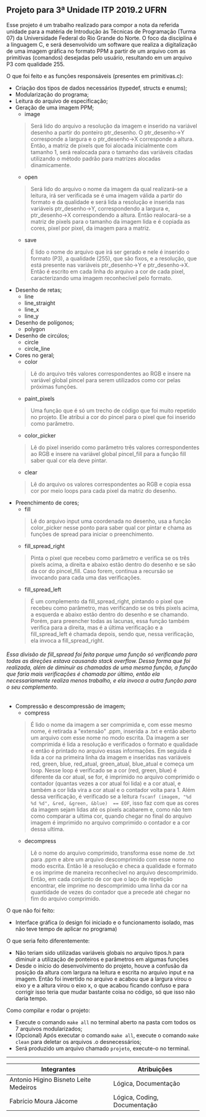 ## Projeto para 3ª Unidade ITP 2019.2 UFRN

Esse projeto é um trabalho realizado para compor a nota da referida unidade para a matéria de Introdução às Técnicas de Programação (Turma 07) da Universidade Federal do Rio Grande do Norte. O foco da disciplina é a linguagem C, e será desenvolvido um software que realiza a digitalização de uma imagem gráfica no formato PPM a partir de um arquivo com as primitivas (comandos) desejadas pelo usuário, resultando em um arquivo P3 com qualidade 255.

O que foi feito e as funções responsáveis (presentes em primitivas.c):
* Criação dos tipos de dados necessários (typedef, structs e enums);
* Modularização do programa;
* Leitura do arquivo de especificação;
* Geração de uma imagem  PPM;
  * image
  > Será lido do arquivo a resolução da imagem e inserido na variável desenho a partir do ponteiro ptr_desenho. O ptr_desenho->Y corresponde a largura e o ptr_desenho->X corresponde a altura. Então, a matriz de pixels que foi alocada inicialmente com tamanho 1, será realocada para o tamanho das variáveis citadas utilizando o método padrão para matrizes alocadas dinamicamente.
  * open
  > Será lido do arquivo o nome da imagem da qual realizará-se a leitura, irá ser verificada se é uma imagem válida a partir do formato e da qualidade e será lida a resolução e inserida nas variáveis ptr_desenho->Y, correspondendo a largura e, ptr_desenho->X correspondendo a altura. Então realocará-se a matriz de pixels para o tamanho da imagem lida e é copiada as cores, pixel por pixel, da imagem para a matriz.
  * save
  > É lido o nome do arquivo que irá ser gerado e nele é inserido o formato (P3), a qualidade (255), que são fixos, e a resolução, que está presente nas variáveis ptr_desenho->Y e ptr_desenho->X. Então é escrito em cada linha do arquivo a cor de cada pixel, caracterizando uma imagem reconhecível pelo formato.
* Desenho de retas;
  * line
  * line_straight
  * line_x
  * line_y
* Desenho de polígonos;
  * polygon
* Desenho de circúlos;
  * circle
  * circle_line
* Cores no geral;
  * color
  > Lê do arquivo três valores correspondentes ao RGB e insere na variável global pincel para serem utilizados como cor pelas próximas funções.
  * paint_pixels
  > Uma função que é só um trecho de código que foi muito repetido no projeto. Ele atribui a cor do pincel para o pixel que foi inserido como parâmetro.
  * color_picker
  > Lê do pixel inserido como parâmetro três valores correspondentes ao RGB e insere na variável global pincel_fill para a função fill saber qual cor ela deve pintar.
  * clear
  > Lê do arquivo os valores correspondentes ao RGB e copia essa cor por meio loops para cada pixel da matriz do desenho.
* Preenchimento de cores;
  * fill
  > Lê do arquivo input uma coordenada no desenho, usa a função color_picker nesse ponto para saber qual cor pintar e chama as funções de spread para iniciar o preenchimento.
  * fill_spread_right
  > Pinta o pixel que recebeu como parâmetro e verifica se os três pixels acima, a direita e abaixo estão dentro do desenho e se são da cor do pincel_fill. Caso forem, continua a recursão se invocando para cada uma das verificações.
  * fill_spread_left
  > É um complemento da fill_spread_right, pintando o pixel que recebeu como parâmetro, mas verificando se os três pixels acima, a esquerda e abaixo estão dentro do desenho e se chamando. Porém, para preencher todas as lacunas, essa função também verifica para a direita, mas é a última verificação e a fill_spread_left é chamada depois, sendo que, nessa verificação, ela invoca a fill_spread_right. 
###### Essa divisão de fill_spread foi feita porque uma função só verificando para todas as direções estava causando stack overflow. Dessa forma que foi realizada, além de diminuir as chamadas de uma mesma função, a função que faria mais verificações é chamada por último, então ela necessariamente realiza menos trabalho, e ela invoca a outra função para o seu complemento.
* Compressão e descompressão de imagem;
  * compress
  > É lido o nome da imagem a ser comprimida e, com esse mesmo nome, é retirada a "extensão" .ppm, inserida a .txt e então aberto um arquivo com esse nome no modo escrita. Da imagem a ser comprimida é lida a resolução e verificados o formato e qualidade e então é printado no arquivo essas informações. Em seguida é lida a cor na primeira linha da imagem e inseridas nas variáveis red, green, blue, red_atual, green_atual, blue_atual e começa um loop. Nesse loop é verificado se a cor (red, green, blue) é diferente da cor atual, se for, é imprimido no arquivo comprimido o contador (quantas vezes a cor atual foi lida) e a cor atual, e também a cor lida vira a cor atual e o contador volta para 1. Além dessa verificação, é verificado se a leitura `fscanf (imagem, "%d %d %d", &red, &green, &blue)  == EOF`, isso faz com que as cores da imagem sejam lidas até os pixels acabarem e, como não tem como comparar a ultima cor, quando chegar no final do arquivo imagem é imprimido no arquivo comprimido o contador e a cor dessa ultima.
  * decompress
  > Lê o nome do arquivo comprimido, transforma esse nome de .txt para .ppm e abre um arquivo descomprimido com esse nome no modo escrita. Então lê a resolução e checa a qualidade e formato e os imprime de maneira reconhecível no arquivo descomprimido. Então, em cada conjunto de cor que o laço de repetição encontrar, ele imprime no descomprimido uma linha da cor na quantidade de vezes do contador que a precede até chegar no fim do arquivo comprimido.
  
O que não foi feito:
* Interface gráfica (o design foi iniciado e o funcionamento isolado, mas não teve tempo de aplicar no programa)

O que seria feito diferentemente:
* Não teriam sido utilizadas variáveis globais no arquivo tipos.h para diminuir a utilização de ponteiros e parâmetros em algumas funções
* Desde o início do desenvolvimento do projeto, houve a confusão da posição da altura com largura na leitura e escrita no arquivo input e na imagem. Então foi invertido no arquivo e acabou que a largura virou o eixo y e a altura virou o eixo x, o que acabou ficando confuso e para corrigir isso teria que mudar bastante coisa no código, só que isso não daria tempo.

Como compilar e rodar o projeto:
* Execute o comando `make all` no terminal aberto na pasta com todos os 7 arquivos modularizados;
* (Opcional) Após executar o comando `make all`, execute o comando `make clean` para deletar os arquivos .o desnecessários;
* Será produzido um arquivo chamado `projeto`, execute-o no terminal.
___
| Integrantes      | Atribuições |
| ----------- | ----------- |
| Antonio Higino Bisneto Leite Medeiros      | Lógica, Documentação      |
| Fabrício Moura Jácome   | Lógica, Coding, Documentação    |
